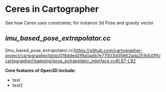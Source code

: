 

# Ceres in Cartographer

See how Ceres uses constraints; for instance 3d Pose and gravity vector 
##     *imu_based_pose_extrapolator.cc*

[imu_based_pose_extrapolator.cc]https://github.com/cartographer-project/cartographer/blob/018dded2f9a0adb7e77003d05662ada251b541f5/cartographer/mapping/pose_extrapolator_interface.cc#L87-L92

**Core features of Open3D include:**

* test
* test2



